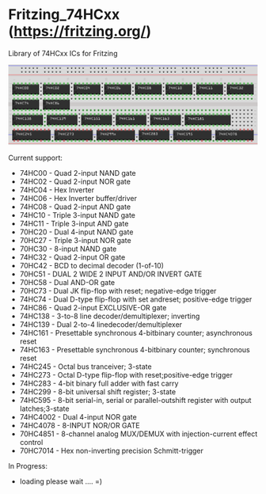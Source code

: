 # Fritzing_74HCxx (https://fritzing.org/)

Library of 74HCxx ICs for Fritzing

![74HCxx Chips](images/ICs.png)

Current support:
  - 74HC00 - Quad 2-input NAND gate
  - 74HC02 - Quad 2-input NOR gate
  - 74HC04 - Hex Inverter
  - 74HC06 - Hex Inverter buffer/driver
  - 74HC08 - Quad 2-input AND gate
  - 74HC10 - Triple 3-input NAND gate
  - 74HC11 - Triple 3-input AND gate
  - 70HC20 - Dual 4-input NAND gate
  - 70HC27 - Triple 3-input NOR gate
  - 70HC30 - 8-input NAND gate
  - 74HC32 - Quad 2-input OR gate
  - 70HC42 - BCD to decimal decoder (1-of-10)
  - 70HC51 - DUAL 2 WIDE 2 INPUT AND/OR INVERT GATE
  - 70HC58 - Dual AND-OR gate
  - 70HC73 - Dual JK flip-flop with reset; negative-edge trigger
  - 74HC74 - Dual D-type flip-flop with set andreset; positive-edge trigger
  - 74HC86 - Quad 2-input EXCLUSIVE-OR gate
  - 74HC138 - 3-to-8 line decoder/demultiplexer; inverting 
  - 74HC139 - Dual 2-to-4 linedecoder/demultiplexer
  - 74HC161 - Presettable synchronous 4-bitbinary counter; asynchronous reset
  - 74HC163 - Presettable synchronous 4-bitbinary counter; synchronous reset
  - 74HC245 - Octal bus tranceiver; 3-state
  - 74HC273 - Octal D-type flip-flop with reset;positive-edge trigger
  - 74HC283 - 4-bit binary full adder with fast carry
  - 74HC299 - 8-bit universal shift register; 3-state
  - 74HC595 - 8-bit serial-in, serial or parallel-outshift register with output latches;3-state
  - 74HC4002 - Dual 4-input NOR gate
  - 74HC4078 - 8-INPUT NOR/OR GATE
  - 70HC4851 - 8-channel analog MUX/DEMUX with injection-current effect control
  - 70HC7014 - Hex non-inverting precision Schmitt-trigger
  
In Progress:
  - loading please wait .... =)

   
	